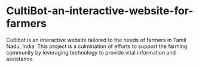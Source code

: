 # CultiBot-an-interactive-website-for-farmers
Cultibot is an interactive website tailored to the needs of farmers in Tamil Nadu, India. This project is a culmination of efforts to support the farming community by leveraging technology to provide vital information and assistance.
